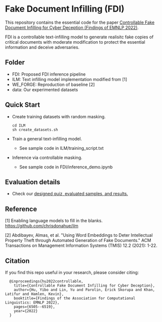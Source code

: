 # Fake Document Infilling (FDI)

This repository contains the essential code for the paper [Controllable Fake Document Infilling for Cyber Deception (Findings of EMNLP 2022)](https://aclanthology.org/2022.findings-emnlp.486/). 

FDI is a controllable text-infilling model to generate realisitc fake copies of critical documents with moderate modification to protect the essential information and deceive adversaries.

## Folder

- FDI:     Proposed FDI inference pipeline
- ILM:   Text infilling model implementation modified from [1]
- WE_FORGE:  Reproduction of baseline [2]
- data: Our experimented datasets


## Quick Start

- Create training datasets with random masking.

      cd ILM
      sh create_datasets.sh


- Train a general text-infilling model.
    - See sample code in ILM/training_script.txt
    
- Inference via controllable masking.
    - See sample code in FDI/inference_demo.ipynb

## Evaluation details
- Check our [designed quiz, evaluated samples, and results.](https://docs.google.com/spreadsheets/d/11sayspimf_iDeXPZtI-lXI8iZxA74I8T/edit?usp=sharing&ouid=116390266661256212551&rtpof=true&sd=true)



## Reference

[1] Enabling language models to fill in the blanks. https://github.com/chrisdonahue/ilm

[2] Abdibayev, Almas, et al. "Using Word Embeddings to Deter Intellectual Property Theft through Automated Generation of Fake Documents." ACM Transactions on Management Information Systems (TMIS) 12.2 (2021): 1-22.




## Citation

If you find this repo useful in your research, please consider citing:

      @inproceedings{hu2022controllable,
        title={Controllable Fake Document Infilling for Cyber Deception},
        author={Hu, Yibo and Lin, Yu and Parolin, Erick Skorupa and Khan, Latifur and Hamlen, Kevin},
        booktitle={Findings of the Association for Computational Linguistics: EMNLP 2022},
        pages={6505--6519},
        year={2022}
      }

